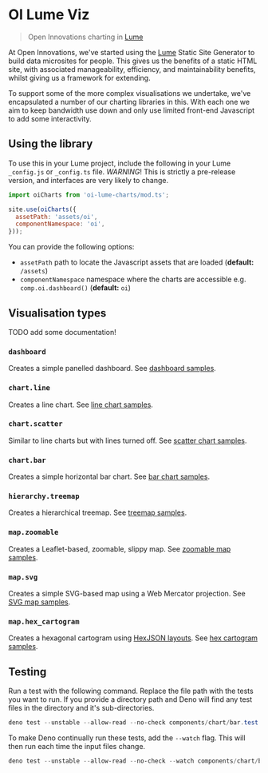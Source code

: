 # OI Lume Viz

> Open Innovations charting in [Lume](https://lume.land)

At Open Innovations, we've started using the [Lume](https://lume.land) Static Site Generator to build
data microsites for people. This gives us the benefits of a static HTML site, with associated manageability,
efficiency, and maintainability benefits, whilst giving us a framework for extending.

To support some of the more complex visualisations we undertake, we've encapsulated a number of our charting libraries in this. With each one we aim to keep bandwidth use down and only use limited front-end Javascript to add some interactivity.

## Using the library

To use this in your Lume project, include the following in your Lume `_config.js` or `_config.ts` file.
*WARNING*! This is strictly a pre-release version, and interfaces are very likely to change.

```js
import oiCharts from 'oi-lume-charts/mod.ts';

site.use(oiCharts({
  assetPath: 'assets/oi',
  componentNamespace: 'oi',
}));
```

You can provide the following options:

* `assetPath` path to locate the Javascript assets that are loaded (**default:** `/assets`)
* `componentNamespace` namespace where the charts are accessible e.g. `comp.oi.dashboard()` (**default:** `oi`)

## Visualisation types

TODO add some documentation!

### `dashboard`

Creates a simple panelled dashboard. See [dashboard samples](/samples/dashboard).

### `chart.line`

Creates a line chart. See [line chart samples](/samples/chart/line).

### `chart.scatter`

Similar to line charts but with lines turned off. See [scatter chart samples](/samples/chart/scatter).

### `chart.bar`

Creates a simple horizontal bar chart. See [bar chart samples](/samples/chart/bar).

### `hierarchy.treemap`

Creates a hierarchical treemap. See [treemap samples](/samples/hierarchy/treemap).

### `map.zoomable`

Creates a Leaflet-based, zoomable, slippy map. See [zoomable map samples](/samples/map/leaflet).

### `map.svg`

Creates a simple SVG-based map using a Web Mercator projection. See [SVG map samples](/samples/map/svg).

### `map.hex_cartogram`

Creates a hexagonal cartogram using [HexJSON layouts](https://open-innovations.org/projects/hexmaps/hexjson). See [hex cartogram samples](/samples/map/hex-cartogram).

## Testing

Run a test with the following command. Replace the file path with the tests you want to run.
If you provide a directory path and Deno will find any test files in the directory and it's sub-directories.

```powershell
deno test --unstable --allow-read --no-check components/chart/bar.test.ts
```

To make Deno continually run these tests, add the `--watch` flag. This will then run each time the input files change.

```powershell
deno test --unstable --allow-read --no-check --watch components/chart/bar.test.ts
```

